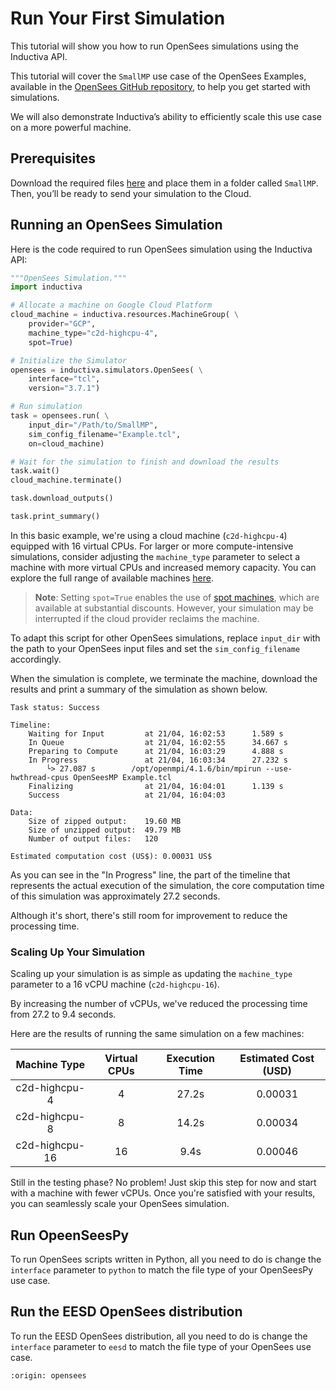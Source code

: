 # Run Your First Simulation
This tutorial will show you how to run OpenSees simulations using the Inductiva API. 

This tutorial will cover the `SmallMP` use case of the OpenSees Examples, available in the [OpenSees GitHub repository](https://github.com/OpenSees/OpenSees), to help you get started with simulations.

We will also demonstrate Inductiva’s ability to efficiently scale this use case on a more powerful machine.

## Prerequisites
Download the required files [here](https://github.com/OpenSees/OpenSees/tree/master/EXAMPLES/SmallMP) and place them in a folder called `SmallMP`. Then, you’ll be ready to send your simulation to the Cloud.

## Running an OpenSees Simulation
Here is the code required to run OpenSees simulation using the Inductiva API:

```python
"""OpenSees Simulation."""
import inductiva

# Allocate a machine on Google Cloud Platform
cloud_machine = inductiva.resources.MachineGroup( \
    provider="GCP",
    machine_type="c2d-highcpu-4",
	spot=True)

# Initialize the Simulator
opensees = inductiva.simulators.OpenSees( \
    interface="tcl",
    version="3.7.1")

# Run simulation
task = opensees.run( \
    input_dir="/Path/to/SmallMP",
    sim_config_filename="Example.tcl",
    on=cloud_machine)

# Wait for the simulation to finish and download the results
task.wait()
cloud_machine.terminate()

task.download_outputs()

task.print_summary()
```

In this basic example, we're using a cloud machine (`c2d-highcpu-4`) equipped with 16 virtual CPUs. 
For larger or more compute-intensive simulations, consider adjusting the `machine_type` parameter to select 
a machine with more virtual CPUs and increased memory capacity. You can explore the full range of available machines [here](https://console.inductiva.ai/machine-groups/instance-types).

> **Note**: Setting `spot=True` enables the use of [spot machines](../how-it-works/machines/spot-machines.md), which are available at substantial discounts. 
> However, your simulation may be interrupted if the cloud provider reclaims the machine.

To adapt this script for other OpenSees simulations, replace `input_dir` with the
path to your OpenSees input files and set the `sim_config_filename` accordingly.

When the simulation is complete, we terminate the machine, download the results and print a summary of the simulation as shown below.

```
Task status: Success

Timeline:
	Waiting for Input         at 21/04, 16:02:53      1.589 s
	In Queue                  at 21/04, 16:02:55      34.667 s
	Preparing to Compute      at 21/04, 16:03:29      4.888 s
	In Progress               at 21/04, 16:03:34      27.232 s
		└> 27.087 s        /opt/openmpi/4.1.6/bin/mpirun --use-hwthread-cpus OpenSeesMP Example.tcl
	Finalizing                at 21/04, 16:04:01      1.139 s
	Success                   at 21/04, 16:04:03      

Data:
	Size of zipped output:    19.60 MB
	Size of unzipped output:  49.79 MB
	Number of output files:   120

Estimated computation cost (US$): 0.00031 US$
```

As you can see in the "In Progress" line, the part of the timeline that represents the actual execution of the simulation, 
the core computation time of this simulation was approximately 27.2 seconds.

Although it's short, there's still room for improvement to reduce the processing
time.

### Scaling Up Your Simulation  
Scaling up your simulation is as simple as updating the `machine_type` parameter to a 16 vCPU machine (`c2d-highcpu-16`).

By increasing the number of vCPUs, we've reduced the processing time from 27.2 
to 9.4 seconds.

Here are the results of running the same simulation on a few machines:

|  Machine Type  | Virtual CPUs |Execution Time| Estimated Cost (USD) |
|:--------------:|:------------:|:------------:|:--------------:|
|  c2d-highcpu-4 |       4      | 27.2s | 0.00031    |
|  c2d-highcpu-8 |       8      | 14.2s | 0.00034    |
| c2d-highcpu-16 |      16      | 9.4s  | 0.00046    |

Still in the testing phase? No problem! Just skip this step for now and start
with a machine with fewer vCPUs. Once you're satisfied with your results, you
can seamlessly scale your OpenSees simulation.

## Run OpeenSeesPy
To run OpenSees scripts written in Python, all you need to do is change the `interface` parameter to `python` to match the
file type of your OpenSeesPy use case. 

## Run the EESD OpenSees distribution
To run the EESD OpenSees distribution, all you need to do is change the `interface` parameter to `eesd` to match the
file type of your OpenSees use case. 

```{banner_small}
:origin: opensees
```
